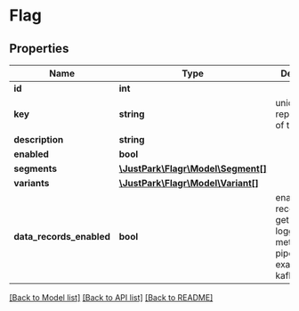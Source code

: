# Flag

## Properties
Name | Type | Description | Notes
------------ | ------------- | ------------- | -------------
**id** | **int** |  | [optional] 
**key** | **string** | unique key representation of the flag | [optional] 
**description** | **string** |  | 
**enabled** | **bool** |  | 
**segments** | [**\JustPark\Flagr\Model\Segment[]**](Segment.md) |  | [optional] 
**variants** | [**\JustPark\Flagr\Model\Variant[]**](Variant.md) |  | [optional] 
**data_records_enabled** | **bool** | enabled data records will get data logging in the metrics pipeline, for example, kafka. | 

[[Back to Model list]](../README.md#documentation-for-models) [[Back to API list]](../README.md#documentation-for-api-endpoints) [[Back to README]](../README.md)


